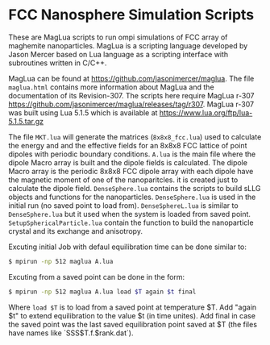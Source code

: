 # FCC Nanosphere Simulation Scripts

These are MagLua scripts to run ompi simulations of FCC array of maghemite nanoparticles.
MagLua is a scripting language developed by Jason Mercer based on Lua language as a scripting interface with subroutines written in C/C++.

MagLua can be found at https://github.com/jasonimercer/maglua. The file `maglua.html` contains more information about MagLua and the documentation of its Revision-307. The scripts here require MagLua r-307 https://github.com/jasonimercer/maglua/releases/tag/r307. MagLua r-307 was built using Lua 5.1.5 which is available at https://www.lua.org/ftp/lua-5.1.5.tar.gz

The file `MKT.lua` will generate the matrices (`8x8x8_fcc.lua`) used to calculate  the energy and and the effective fields for an 8x8x8 FCC lattice of point dipoles with periodic boundary conditions.
`A.lua` is the main file where the dipole Macro array is built and the dipole fields is calculated.
The dipole Macro array is the periodic 8x8x8 FCC dipole array with each dipole have the magnetic moment of one of the nanoparitcles. it is created just to calculate the dipole field.
`DenseSphere.lua` contains the scripts to build sLLG objects and functions for the nanoparticles.
`DenseSphere.lua` is used in the initial run (no saved point to load from).
`DenseSphereL.lua` is similar to `DenseSphere.lua` but it used when the system is loaded from saved point.
`SetupSphericalParticle.lua` contain the function to build the nanoparticle crystal and its exchange and anisotropy.

Excuting initial Job with defaul equilibration time can be done similar to:
````sh
$ mpirun -np 512 maglua A.lua
````
Excuting from a saved point can be done in the form:

````sh
$ mpirun -np 512 maglua A.lua load $T again $t final
````

Where `load $T` is to load from a saved point at temperature $T. Add "again $t" to extend equilibration to the value $t (in time unites).
Add final in case the saved point was the last saved equilibration point saved at $T (the files have names like `SSS$T.f.$rank.dat`).
